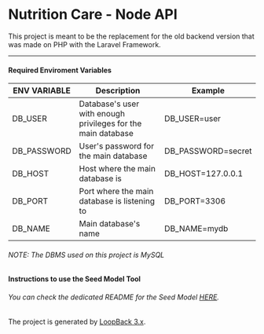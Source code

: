 # Nutrition Care - Node API

This project is meant to be the replacement for the old backend version that was made on PHP with the Laravel Framework.
___
#### Required Enviroment Variables

| ENV VARIABLE | Description |  Example |
| ------ | ------ | ------ | 
| DB_USER | Database's user with enough privileges for the main database | DB_USER=user |
| DB_PASSWORD | User's password for the main database | DB_PASSWORD=secret |
| DB_HOST | Host where the main database is | DB_HOST=127.0.0.1 |
| DB_PORT | Port where the main database is listening to | DB_PORT=3306 |
| DB_NAME | Main database's name | DB_NAME=mydb |

###### NOTE: The DBMS used on this project is MySQL

#### Instructions to use the Seed Model Tool
###### You can check the dedicated README for the Seed Model [HERE](https://github.com/marcos8896/nutrition-care-node-api/blob/develop/dev/seeds/README.MD).
The project is generated by [LoopBack 3.x](http://loopback.io).